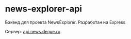 # news-explorer-api
Бэкенд для проекта NewsExplorer.
Разработан на Express.

Cервер: [api.news.deque.ru](https://api.news.deque.ru "api.news.deque.ru")